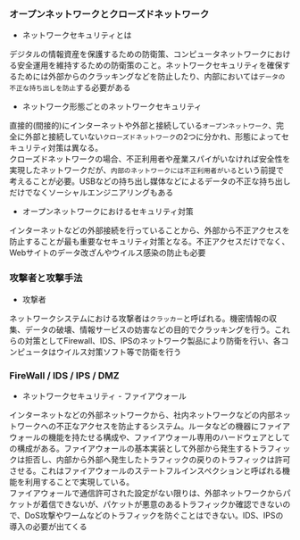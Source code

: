 ### オープンネットワークとクローズドネットワーク

- ネットワークセキュリティとは

デジタルの情報資産を保護するための防衛策、コンピュータネットワークにおける安全運用を維持するための防衛策のこと。ネットワークセキュリティを確保するためには外部からのクラッキングなどを防止したり、内部においては`データの不正な持ち出しを防止`する必要がある

- ネットワーク形態ごとのネットワークセキュリティ

直接的(間接的)にインターネットや外部と接続している`オープンネットワーク`、完全に外部と接続していない`クローズドネットワーク`の2つに分かれ、形態によってセキュリティ対策は異なる。  
クローズドネットワークの場合、不正利用者や産業スパイがいなければ安全性を実現したネットワークだが、`内部のネットワークには不正利用者がいる`という前提で考えることが必要。USBなどの持ち出し媒体などによるデータの不正な持ち出しだけでなくソーシャルエンジニアリングもある

- オープンネットワークにおけるセキュリティ対策

インターネットなどの外部接続を行っていることから、外部から不正アクセスを防止することが最も重要なセキュリティ対策となる。不正アクセスだけでなく、Webサイトのデータ改ざんやウイルス感染の防止も必要

### 攻撃者と攻撃手法

- 攻撃者

ネットワークシステムにおける攻撃者は`クラッカー`と呼ばれる。機密情報の収集、データの破壊、情報サービスの妨害などの目的でクラッキングを行う。これらの対策としてFirewall、IDS、IPSのネットワーク製品により防衛を行い、各コンピュータはウイルス対策ソフト等で防衛を行う

### FireWall / IDS / IPS / DMZ

- ネットワークセキュリティ - ファイアウォール

インターネットなどの外部ネットワークから、社内ネットワークなどの内部ネットワークへの不正なアクセスを防止するシステム。ルータなどの機器にファイアウォールの機能を持たせる構成や、ファイアウォール専用のハードウェアとしての構成がある。ファイアウォールの基本実装として外部から発生するトラフィックは拒否し、内部から外部へ発生したトラフィックの戻りのトラフィックは許可させる。これはファイアウォールのステートフルインスペクションと呼ばれる機能を利用することで実現している。  
ファイアウォールで通信許可された設定がない限りは、外部ネットワークからパケットが着信できないが、パケットが悪意のあるトラフィックか確認できないので、DoS攻撃やワームなどのトラフィックを防ぐことはできない。IDS、IPSの導入の必要が出てくる

